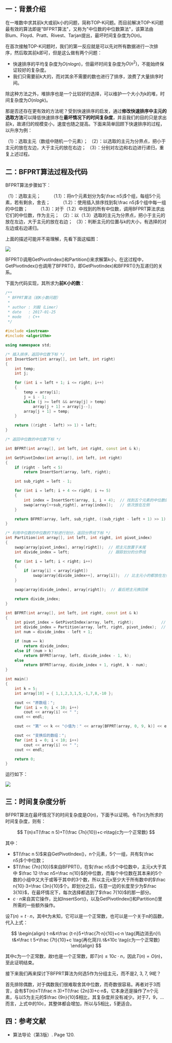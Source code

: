 ## 一：背景介绍
在一堆数中求其前k大或前k小的问题，简称TOP-K问题。而目前解决TOP-K问题最有效的算法即是"BFPRT算法"，又称为"中位数的中位数算法"，该算法由Blum、Floyd、Pratt、Rivest、Tarjan提出，最坏时间复杂度为$O(n)$。

在首次接触TOP-K问题时，我们的第一反应就是可以先对所有数据进行一次排序，然后取其前k即可，但是这么做有两个问题：

* 快速排序的平均复杂度为$O(nlogn)$，但最坏时间复杂度为$O(n^2)$，不能始终保证较好的复杂度。
* 我们只需要前k大的，而对其余不需要的数也进行了排序，浪费了大量排序时间。

除这种方法之外，堆排序也是一个比较好的选择，可以维护一个大小为k的堆，时间复杂度为$O(nlogk)$。

那是否还存在更有效的方法呢？受到快速排序的启发，通过**修改快速排序中主元的选取方法**可以降低快速排序在**最坏情况下的时间复杂度**，并且我们的目的只是求出前k，故递归的规模变小，速度也随之提高。下面来简单回顾下快速排序的过程，以升序为例：

（1）：选取主元（数组中随机一个元素）；
（2）：以选取的主元为分界点，把小于主元的放在左边，大于主元的放在右边；
（3）：分别对左边和右边进行递归，重复上述过程。


<!--more-->


## 二：BFPRT算法过程及代码

BFPRT算法步骤如下：

（1）：选取主元；
&emsp;&emsp;（1.1）：将n个元素划分为$⌊\frac n5⌋$个组，每组5个元素，若有剩余，舍去；
&emsp;&emsp;（1.2）：使用插入排序找到$⌊\frac n5⌋$个组中每一组的中位数；
&emsp;&emsp;（1.3）：对于（1.2）中找到的所有中位数，调用BFPRT算法求出它们的中位数，作为主元；
（2）：以（1.3）选取的主元为分界点，把小于主元的放在左边，大于主元的放在右边；
（3）：判断主元的位置与k的大小，有选择的对左边或右边递归。

上面的描述可能并不易理解，先看下面这幅图：

![](https://61mon.com/images/illustrations/BFPRT/1.png)

BFPRT()调用GetPivotIndex()和Partition()来求解第k小，在这过程中，GetPivotIndex()也调用了BFPRT()，即GetPivotIndex)和BFPRT()为互递归的关系。

下面为代码实现，其所求为**前K小的数**：

```c++
/**
 * BFPRT算法（前K小数问题）
 *
 * author : 刘毅（Limer）
 * date   : 2017-01-25
 * mode   : C++
 */
 
#include <iostream>
#include <algorithm>

using namespace std;

/* 插入排序，返回中位数下标 */
int InsertSort(int array[], int left, int right)
{
    int temp;
    int j;

    for (int i = left + 1; i <= right; i++)
    {
        temp = array[i];
        j = i - 1;
        while (j >= left && array[j] > temp)
            array[j + 1] = array[j--];
        array[j + 1] = temp;
    }

    return ((right - left) >> 1) + left;
}

/* 返回中位数的中位数下标 */

int BFPRT(int array[], int left, int right, const int & k);

int GetPivotIndex(int array[], int left, int right)
{
    if (right - left < 5)
        return InsertSort(array, left, right);

    int sub_right = left - 1;

    for (int i = left; i + 4 <= right; i += 5)
    {
        int index = InsertSort(array, i, i + 4);  // 找到五个元素的中位数的下标
        swap(array[++sub_right], array[index]);   // 依次放在左侧
    }

    return BFPRT(array, left, sub_right, ((sub_right - left + 1) >> 1) + 1);
}

/* 利用中位数的中位数的下标进行划分，返回分界线下标 */
int Partition(int array[], int left, int right, int pivot_index)
{
    swap(array[pivot_index], array[right]);  // 把主元放置于末尾
    int divide_index = left;                 // 跟踪划分的分界线

    for (int i = left; i < right; i++)
    {
        if (array[i] < array[right])
            swap(array[divide_index++], array[i]);  // 比主元小的都放在左侧
    }

    swap(array[divide_index], array[right]);  // 最后把主元换回来

    return divide_index;
}

int BFPRT(int array[], int left, int right, const int & k)
{
    int pivot_index = GetPivotIndex(array, left, right);            // 得到中位数的中位数下标
    int divide_index = Partition(array, left, right, pivot_index);  // 进行划分，返回划分边界
    int num = divide_index - left + 1;

    if (num == k)
        return divide_index;
    else if (num > k)
        return BFPRT(array, left, divide_index - 1, k);
    else
        return BFPRT(array, divide_index + 1, right, k - num);
}

int main()
{
    int k = 5;
    int array[10] = { 1,1,2,3,1,5,-1,7,8,-10 };

    cout << "原数组：";
    for (int i = 0; i < 10; i++)
        cout << array[i] << " ";
    cout << endl;

    cout << "第" << k << "小值为：" << array[BFPRT(array, 0, 9, k)] << endl;

    cout << "变换后的数组：";
    for (int i = 0; i < 10; i++)
        cout << array[i] << " ";
    cout << endl;

    return 0;
}
```

运行如下：

![](https://61mon.com/images/illustrations/BFPRT/2.PNG)

## 三：时间复杂度分析

BFPRT算法在最坏情况下的时间复杂度是$O(n)$，下面予以证明。令$T(n)$为所求的时间复杂度，则有：

$$
T(n)≤T(\frac n 5)+T(\frac {7n}{10})+c⋅n\tag{c为一个正常数}
$$

其中：

- $T(\frac n 5)$来自GetPivotIndex()，n个元素，5个一组，共有$⌊\frac n5⌋$个中位数；
- $T(\frac {7n}{10})$来自BFPRT()，在$⌊\frac n5⌋$个中位数中，主元x大于其中 $\frac 12⋅\frac n5=\frac n{10}$的中位数，而每个中位数在其本来的5个数的小组中又大于或等于其中的3个数，所以主元x至少大于所有数中的$\frac n{10}⋅3=\frac {3n}{10}$个。即划分之后，任意一边的长度至少为$\frac 3{10}$，在最坏情况下，每次选择都选到了$\frac 7{10}$的那一部分。
- $c⋅n$来自其它操作，比如InsertSort()，以及GetPivotIndex()和Partition()里所需的一些额外操作。

设$T(n)=t⋅n$，其中t为未知，它可以是一个正常数，也可以是一个关于n的函数，代入上式：

$$
\begin{align}
t⋅n&≤\frac {t⋅n}5+\frac{7t⋅n}{10}+c⋅n \tag{两边消去n}\\
t&≤\frac t 5+\frac {7t}{10}+c \tag{再化简}\\
t&≤10c \tag{c为一个正常数}
\end{align}
$$

其中c为一个正常数，故t也是一个正常数，即$T(n)≤10c⋅n$，因此$T(n)=O(n)$，至此证明结束。

接下来我们再来探讨下BFPRT算法为何选5作为分组主元，而不是2, 3, 7, 9呢？

首先排除偶数，对于偶数我们很难取舍其中位数，而奇数很容易。再者对于3而言，会有$T(n)≤T(\frac n 3)+T(\frac {2n}3)+c⋅n$，它本身还是操作了n个元素，与以5为主元的$\frac {9n}{10}$相比，其复杂度并没有减少。对于7，9，...而言，上式中的10c，其整体都会增加，所以与5相比，5更适合。

## 四：参考文献

- 算法导论（第3版）. Page 120.
